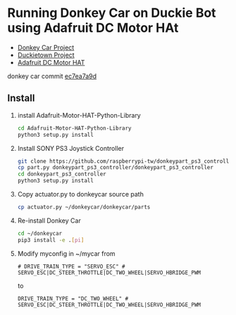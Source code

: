 # Running Donkey Car on Duckie Bot using Adafruit DC Motor HAt

* [Donkey Car Project](https://github.com/autorope/donkeycar)
* [Duckietown Project](https://github.com/duckietown/Software)
* [Adafruit DC Motor HAT](https://www.adafruit.com/product/2348)

donkey car commit [ec7ea7a9d](https://github.com/autorope/donkeycar/commit/ec7ea7a9d7687ba5bb0d9daf4c8dc23f75549d03)

## Install

1. install Adafruit-Motor-HAT-Python-Library
   ```bash
   cd Adafruit-Motor-HAT-Python-Library
   python3 setup.py install
   ```

2. Install SONY PS3 Joystick Controller
    ```bash
    git clone https://github.com/raspberrypi-tw/donkeypart_ps3_controller
    cp part.py donkeypart_ps3_controller/donkeypart_ps3_controller
    cd donkeypart_ps3_controller
    python3 setup.py install
    ```

3. Copy actuator.py to donkeycar source path
    ```bash
    cp actuator.py ~/donkeycar/donkeycar/parts
    ```

4. Re-install Donkey Car
    ```bash
    cd ~/donkeycar
    pip3 install -e .[pi]
    ```

5. Modify myconfig in ~/mycar
   from
   ```
   # DRIVE_TRAIN_TYPE = "SERVO_ESC" # SERVO_ESC|DC_STEER_THROTTLE|DC_TWO_WHEEL|SERVO_HBRIDGE_PWM
   ```
   to
   ```
   DRIVE_TRAIN_TYPE = "DC_TWO_WHEEL" # SERVO_ESC|DC_STEER_THROTTLE|DC_TWO_WHEEL|SERVO_HBRIDGE_PWM
   ```

